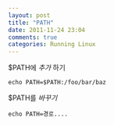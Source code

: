 ```yaml
---
layout: post
title: "PATH"
date: 2011-11-24 23:04
comments: true
categories: Running Linux
---
```


$PATH에 *추가* 하기

    echo PATH=$PATH:/foo/bar/baz

$PATH를 *바꾸기*

    echo PATH=경로....
